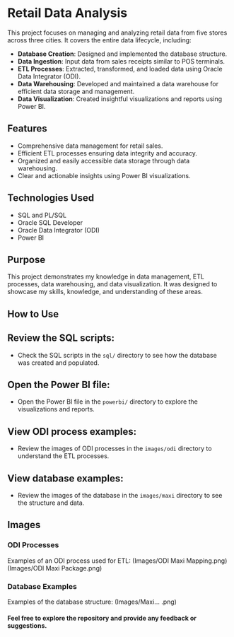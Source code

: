 # Retail Data Analysis

This project focuses on managing and analyzing retail data from five stores across three cities. It covers the entire data lifecycle, including:

- **Database Creation**: Designed and implemented the database structure.
- **Data Ingestion**: Input data from sales receipts similar to POS terminals.
- **ETL Processes**: Extracted, transformed, and loaded data using Oracle Data Integrator (ODI).
- **Data Warehousing**: Developed and maintained a data warehouse for efficient data storage and management.
- **Data Visualization**: Created insightful visualizations and reports using Power BI.

## Features

- Comprehensive data management for retail sales.
- Efficient ETL processes ensuring data integrity and accuracy.
- Organized and easily accessible data storage through data warehousing.
- Clear and actionable insights using Power BI visualizations.

## Technologies Used

- SQL and PL/SQL
- Oracle SQL Developer
- Oracle Data Integrator (ODI)
- Power BI

## Purpose

This project demonstrates my knowledge in data management, ETL processes, data warehousing, and data visualization. It was designed to showcase my skills, knowledge, and understanding of these areas.

## How to Use

## Review the SQL scripts:

- Check the SQL scripts in the `sql/` directory to see how the database was created and populated.

## Open the Power BI file:

- Open the Power BI file in the `powerbi/` directory to explore the visualizations and reports.

## View ODI process examples:

- Review the images of ODI processes in the `images/odi` directory to understand the ETL processes.

## View database examples:

- Review the images of the database in the `images/maxi` directory to see the structure and data.

## Images

### ODI Processes

Examples of an ODI process used for ETL: 
(Images/ODI Maxi Mapping.png) 
(Images/ODI Maxi Package.png)

### Database Examples

Examples of the database structure: 
(Images/Maxi... .png)

#### Feel free to explore the repository and provide any feedback or suggestions.
